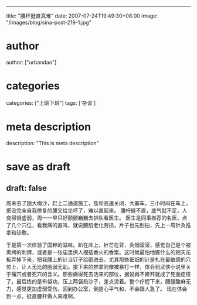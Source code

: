 
---
title: "腰杆挺直真难"
date: 2007-07-24T19:49:30+08:00
image: "/images/blog/sina-post-219-1.jpg"
# author
author: ["urbandao"]
# categories
categories: ["上班下班"]
tags: ['杂谈']
# meta description
description: "This is meta description"
# save as draft
draft: false
---

周末去了趟大梅沙，赶上二通道施工，盐坝高速关闭，大塞车。三小时闷在车上，把没完全自我修复的腰又给坐坏了，难以直起来。
腰杆挺不直，底气就不足，人变得很虚弱，周一一早只好颤颤巍巍去排队看医生。
医生是同事推荐的名医，点了几个穴位，看我痛的直叫，就说腰肌老化劳损，片子也先别拍，先上一周针灸推拿和热敷。

于是第一次体验了国粹的滋味。趴在床上，针芒在背，灸烟滚滚，感觉自己是个被熏烤的刺猬，或者是一张庙里供人摆插香火的香案。这时候最怕地震什么的把天花板弄掉下来，把我腰上的针当钉子给砸进去。尤其那些细细的针是扎在最敏感的穴位上，让人无比的脆弱无助。接下来的推拿则像被暴打一样，体会到武侠小说里关于痛穴或者死穴的含义。那些痛得死去活来的部位，据说再不擀开就成了死面疙瘩了。最后练的是布袋功，压上两袋热沙子，差点烫着。整个疗程下来，腰腿酸麻无力，感觉更加虚弱受伤。回到办公室，倒是心平气和，不会跟人急了。
现在体会到一点，挺直腰杆做人真难啊。
